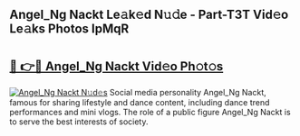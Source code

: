## Angel_Ng Nackt Le𝚊k𝚎d N𝚞𝚍e - Part-T3T Vid𝚎o Le𝚊ks Photos IpMqR

# <h2><a href="http://fb2suz.evod.top/?m=Angel_Ng+Nackt">🔗 👉🔴 Angel_Ng Nackt Vid𝚎o Ph𝚘t𝚘s</a></h2>

[![Angel_Ng Nackt N𝚞d𝚎s](https://i.imgur.com/8V9OHl7.gif)](http://fb2suz.evod.top/?m=Angel_Ng+Nackt)
Social media personality Angel_Ng Nackt, famous for sharing lifestyle and dance content, including dance trend performances and mini vlogs. The role of a public figure Angel_Ng Nackt is to serve the best interests of society. 
